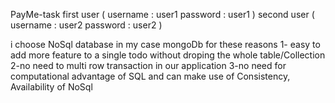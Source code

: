 PayMe-task 
first user 
(
  username : user1
  password : user1
)
second user
(
  username : user2
  password : user2
)

i choose NoSql database in my case mongoDb for these reasons
1- easy to add more feature to a single todo without droping the whole table/Collection
2-no need to multi row transaction in our application
3-no need for computational advantage of SQL and can make use of Consistency, Availability of NoSql